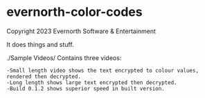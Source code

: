 # evernorth-color-codes
Copyright 2023 Evernorth Software & Entertainment

It does things and stuff.

./Sample Videos/
Contains three videos:

	-Small length video shows the text encrypted to colour values, rendered then decrypted.
	-Long length shows large text encrypted then decrypted.
	-Build 0.1.2 shows superior speed in built version.